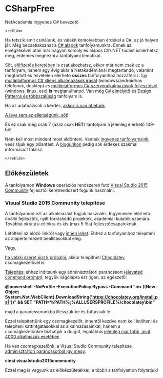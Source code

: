 # CSharpFree
NetAcademia ingyenes C# bevezető

```
<reklám>
```
Ha tetszik amit csinálunk, és valakit komolyabban érdekel a C#, az jó helyen jár. Még becsatlakozhat a [C# alapok](http://www.netacademia.hu/2016c%23-) tanfolyamunkra. Ennek az elvégzésével után már nagyon komoly és alapos C#/.NET tudást ismerhetsz meg, érdemes megnézni a tanfolyami tematikát. 

Sőt, [előfizetés keretében](http://netacademia.hu/Subscriptions) is csatlakozhatsz, ekkor már nem csak ez a tanfolyam, hanem egy évig akár a Netakadémiánál megtartandó, valamint megtartott és felvételen elérhető **összes** tanfolyamhoz hozzáférsz. Így [multiplatformos C# kliens alkalmazások irását](http://www.netacademia.hu/2016crossplatformkliens-cross---platform-kliens-oldali-fejlesztes-net-ben) (windows/android/ios telefonok, desktop) *és* [multiplatformos C# szerveralkalmazások fejlesztését](http://www.netacademia.hu/2016crossplatform-cross---platform-szerver-oldali-fejlesztes-aspnet-mvc-hasznalataval) (windows, linux, osx) **is** megtanulhatod. Van még [C# elmélyítő](http://www.netacademia.hu/C%23dd-c-deep-dive) és [Design Patterns és többszálúság](http://www.netacademia.hu/objektumorientalt-tervezes-des) tanfolyam is.

Ha az adatbázisok a kérdés, [akkor is van ötletünk](http://www.netacademia.hu/2016nosql-nosql-vs-sql).

[A java sem az ellenségünk, sőt](http://www.netacademia.hu/2016java-java-halado)! 

És ez csak még csak 7 (azaz csak **HÉT**) tanfolyam a jelenleg elérhető 109-ből!

Nem kell most mindent most eldönteni. Vannak [ingyenes tanfolyamaink](http://www.netacademia.hu/), vess rájuk egy pillantást. A [blogunkon](http://netacademia.blog.hu/) pedig sok érdekes szakmai információt találsz.
```
</reklám>
```

## Előkészületek
A tanfolyamon **Windows** operációs rendszeren futó [Visual Studio 2015 Community](https://www.visualstudio.com/vs/community/) fejlesztői keretrendszert fogunk használni.

### Visual Studio 2015 Community telepítése
A tanfolyamon ezt az alkalmazást fogjuk használni. Ingyenesen elérhető önálló fejlesztők, nyílt forráskódú projektek, akadémiai kutatók számára. Továbbá oktatási célokra és kis (max 5 fős) fejlesztőcsapatoknak.

Letölteni az előző linkről vagy [innen lehet](https://www.visualstudio.com/free-developer-offers/). Ehhez a tanfolyamhoz telepíteni az alapértelmezett beállításokkal elég.

Vagy, 

[ha valaki szeret újat kipróbálni]((http://netacademia.blog.hu/2016/11/03/hogyan_keszitsunk_chocolatey_csomagot_az_alkalmazasunkhoz)), akkor telepítheti [Chocolatey](https://chocolatey.org/) csomagkezelővel is. 

[Telepítés](https://chocolatey.org/install): ehhez indítsunk egy adminisztrátori parancssort ([elevated command prompt](http://www.computerhope.com/jargon/e/elevated.htm)), tegyük vágólapra ezt (igen, az egészet!):

**@powershell -NoProfile -ExecutionPolicy Bypass -Command "iex ((New-Object System.Net.WebClient).DownloadString('https://chocolatey.org/install.ps1'))" && SET "PATH=%PATH%;%ALLUSERSPROFILE%\chocolatey\bin"**

majd a parancssorunkba illesszük be és futtassuk le. 

Ezzel telepítettünk egy csomagkezelőt, innentől kezdve nem kell letölteni és telepíteni kattintgatásokkal az alkalmazásainkat, hanem a csomagkezelőnkre bizhatjuk a dolgot, legalábbis [jelenleg már több, mint 4000 alkalmazás esetében](https://chocolatey.org/packages).

Ha van csomagkezelőnk, a Visual Studio Community telepítése [adminisztrátori parancssorból így megy](https://chocolatey.org/packages/VisualStudio2015Community): 

**cinst visualstudio2015community**

Ezzel meg is vagyunk az előkészületekkel, a többit a tanfolyamon folytatjuk!
